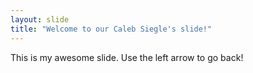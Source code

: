 ```yaml
---
layout: slide
title: "Welcome to our Caleb Siegle's slide!"
---
```

This is my awesome slide.
Use the left arrow to go back!
